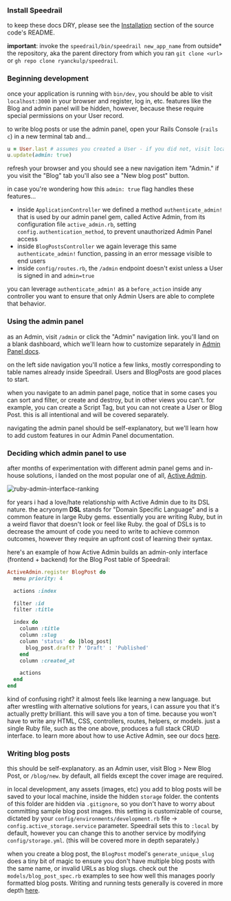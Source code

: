 ### Install Speedrail

to keep these docs DRY, please see the [Installation](https://github.com/ryanckulp/speedrail?tab=readme-ov-file#installation) section of the source code's README. 

**important**: invoke the `speedrail/bin/speedrail new_app_name` from outside* the repository, aka the parent directory from which you ran `git clone <url>` or `gh repo clone ryanckulp/speedrail`.

### Beginning development

once your application is running with `bin/dev`, you should be able to visit `localhost:3000` in your browser and register, log in, etc. features like the Blog and admin panel will be hidden, however, because these require special permissions on your User record.

to write blog posts or use the admin panel, open your Rails Console (`rails c`) in a new terminal tab and...

```rb
u = User.last # assumes you created a User - if you did not, visit localhost:3000/signup
u.update(admin: true)
```

refresh your browser and you should see a new navigation item "Admin." if you visit the "Blog" tab you'll also see a "New blog post" button.

in case you're wondering how this `admin: true` flag handles these features...

- inside `ApplicationController` we defined a method `authenticate_admin!` that is used by our admin panel gem, called Active Admin, from its configuration file `active_admin.rb`, setting `config.authentication_method`, to prevent unauthorized Admin Panel access
- inside `BlogPostsController` we again leverage this same `authenticate_admin!` function, passing in an error message visible to end users
- inside `config/routes.rb`, the `/admin` endpoint doesn't exist unless a User is signed in and `admin=true`

you can leverage `authenticate_admin!` as a `before_action` inside any controller you want to ensure that only Admin Users are able to complete that behavior.

### Using the admin panel

as an Admin, visit `/admin` or click the "Admin" navigation link. you'll land on a blank dashboard, which we'll learn how to customize separately in [Admin Panel docs](https://github.com/ryanckulp/speedrail-docs/wiki/Admin-Panel).

on the left side navigation you'll notice a few links, mostly corresponding to table names already inside Speedrail. Users and BlogPosts are good places to start.

when you navigate to an admin panel page, notice that in some cases you can sort and filter, or create and destroy, but in other views you can't. for example, you can create a Script Tag, but you can not create a User or Blog Post. this is all intentional and will be covered separately.

navigating the admin panel should be self-explanatory, but we'll learn how to add custom features in our Admin Panel documentation.

### Deciding which admin panel to use
after months of experimentation with different admin panel gems and in-house solutions, i landed on the most popular one of all, [Active Admin](https://github.com/activeadmin/activeadmin).

![ruby-admin-interface-ranking](https://github.com/ryanckulp/speedrail-docs/assets/3083888/aa0c89a5-2a26-4aa7-acc3-137db1ee9458)

for years i had a love/hate relationship with Active Admin due to its DSL nature. the acryonym **DSL** stands for "Domain Specific Language" and is a common feature in large Ruby gems. essentially you are writing Ruby, but in a weird flavor that doesn't look or feel like Ruby. the goal of DSLs is to decrease the amount of code you need to write to achieve common outcomes, however they require an upfront cost of learning their syntax.

here's an example of how Active Admin builds an admin-only interface (frontend + backend) for the Blog Post table of Speedrail:

```rb
ActiveAdmin.register BlogPost do
  menu priority: 4

  actions :index

  filter :id
  filter :title

  index do
    column :title
    column :slug
    column 'status' do |blog_post|
      blog_post.draft? ? 'Draft' : 'Published'
    end
    column :created_at

    actions
  end
end
```

kind of confusing right? it almost feels like learning a new language. but after wrestling with alternative solutions for years, i can assure you that it's actually pretty brilliant. this will save you a ton of time. because you won't have to write any HTML, CSS, controllers, routes, helpers, or models. just a single Ruby file, such as the one above, produces a full stack CRUD interface. to learn more about how to use Active Admin, see our docs [here](https://github.com/ryanckulp/speedrail-docs/wiki/Admin-Panel).

### Writing blog posts

this should be self-explanatory. as an Admin user, visit Blog > New Blog Post, or `/blog/new`. by default, all fields except the cover image are required. 

in local development, any assets (images, etc) you add to blog posts will be saved to your local machine, inside the hidden `storage` folder. the contents of this folder are hidden via `.gitignore`, so you don't have to worry about committing sample blog post images. this setting is customizable of course, dictated by your `config/environments/development.rb` file -> `config.active_storage.service` parameter. Speedrail sets this to `:local` by default, however you can change this to another service by modifying `config/storage.yml`. (this will be covered more in depth separately.)

when you create a blog post, the `BlogPost` model's `generate_unique_slug` does a tiny bit of magic to ensure you don't have multiple blog posts with the same name, or invalid URLs as blog slugs. check out the `models/blog_post_spec.rb` examples to see how well this manages poorly formatted blog posts. Writing and running tests generally is covered in more depth [here](https://github.com/ryanckulp/speedrail-docs/wiki/Writing-Tests).